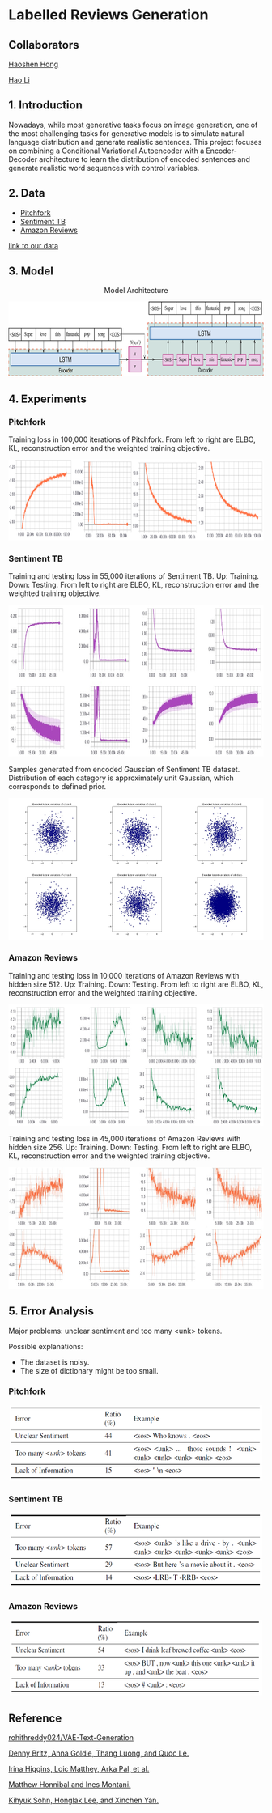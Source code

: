 # Labelled Reviews Generation

## Collaborators

[Haoshen Hong](https://github.com/HowsenH)

[Hao Li](https://github.com/haoli94)


## 1. Introduction

Nowadays, while most generative tasks focus on image generation, one of the
most challenging tasks for generative models is to simulate natural language
distribution and generate realistic sentences. This project focuses on combining a
Conditional Variational Autoencoder with a Encoder-Decoder architecture to learn
the distribution of encoded sentences and generate realistic word sequences with
control variables.

## 2. Data
- [Pitchfork](https://www.kaggle.com/bcyphers/pitchfork-reviews)
- [Sentiment TB](https://nlp.stanford.edu/sentiment/)
- [Amazon Reviews](http://jmcauley.ucsd.edu/data/amazon/)


[link to our data](https://drive.google.com/open?id=1ZtNRlMHObf6EPQHKM1daGu7Y8EPUKyn2)

## 3. Model

<p align="center">Model Architecture</p>
<p align="center">
<img src="https://github.com/AlexaYuqinD/Labelled-Reviews-Generation/blob/master/images/VAE.png" 
 width="735" height="147" />
</p>

## 4. Experiments

### Pitchfork
Training loss in 100,000 iterations of Pitchfork. From left to right are ELBO, KL, reconstruction error and the weighted training objective.
<p align="center">
<img src="https://github.com/AlexaYuqinD/Labelled-Reviews-Generation/blob/master/images/pitch.png" 
 width="700" height="160" />
</p>

### Sentiment TB
Training and testing loss in 55,000 iterations of Sentiment TB. Up: Training. Down: Testing. From left to right are ELBO, KL, reconstruction error and the weighted training objective.
<p align="center">
<img src="https://github.com/AlexaYuqinD/Labelled-Reviews-Generation/blob/master/images/sentiment.jpg" 
 width="690" height="300" />
</p>

Samples generated from encoded Gaussian of Sentiment TB dataset. Distribution of each category is approximately unit Gaussian, which corresponds to defined prior.
<p align="center">
<img src="https://github.com/AlexaYuqinD/Labelled-Reviews-Generation/blob/master/images/latent.png" 
 width="670" height="280" />
</p>

### Amazon Reviews
Training and testing loss in 10,000 iterations of Amazon Reviews with hidden size 512. Up: Training. Down: Testing. From left to right are ELBO, KL, reconstruction error and the weighted
training objective.
<p align="center">
<img src="https://github.com/AlexaYuqinD/Labelled-Reviews-Generation/blob/master/images/amazon_512.jpg" 
 width="680" height="240" />
</p>

Training and testing loss in 45,000 iterations of Amazon Reviews with hidden size 256. Up: Training. Down: Testing. From left to right are ELBO, KL, reconstruction error and the weighted
training objective.
<p align="center">
<img src="https://github.com/AlexaYuqinD/Labelled-Reviews-Generation/blob/master/images/amazon_256.jpg" 
 width="680" height="240" />
</p>

## 5. Error Analysis

Major problems: unclear sentiment and too many <unk\> tokens.

Possible explanations: 

- The dataset is noisy.
- The size of dictionary might be too small.

### Pitchfork

<p align="center">
<img src="https://github.com/AlexaYuqinD/Labelled-Reviews-Generation/blob/master/images/error1.PNG" 
 width="500" height="150" />
</p>


### Sentiment TB
<p align="center">
<img src="https://github.com/AlexaYuqinD/Labelled-Reviews-Generation/blob/master/images/error2.PNG" 
 width="500" height="150" />
</p>


### Amazon Reviews
<p align="center">
<img src="https://github.com/AlexaYuqinD/Labelled-Reviews-Generation/blob/master/images/error3.PNG" 
 width="500" height="150" />
</p>


## Reference

[rohithreddy024/VAE-Text-Generation](https://github.com/rohithreddy024/VAE-Text-Generation)

[Denny Britz, Anna Goldie, Thang Luong, and Quoc Le.](https://arxiv.org/abs/1703.03906)

[Irina Higgins, Loic Matthey, Arka Pal, et al.](https://openreview.net/forum?id=Sy2fzU9gl)

[Matthew Honnibal and Ines Montani.](https://github.com/explosion/spaCy)

[Kihyuk Sohn, Honglak Lee, and Xinchen Yan.](https://pdfs.semanticscholar.org/3f25/e17eb717e5894e0404ea634451332f85d287.pdf)